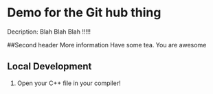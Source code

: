 # Demo for the Git hub thing

Decription: 
Blah Blah Blah !!!!!

##Second header
More information
Have some tea. You are awesome

## Local Development
1. Open your C++ file in your compiler!